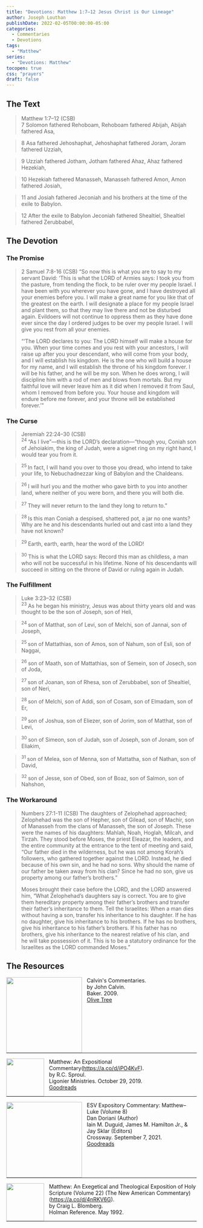 ```yaml
---
title: "Devotions: Matthew 1:7–12 Jesus Christ is Our Lineage"
author: Joseph Louthan
publishDate: 2022-02-05T00:00:00-05:00
categories:
  - Commentaries
  - Devotions
tags:
  - "Matthew"
series:
  - "Devotions: Matthew"
tocopen: true
css: "prayers"
draft: false
---
```

## The Text

>Matthew 1:7–12 (CSB)  
> 7  Solomon fathered Rehoboam, Rehoboam fathered Abijah, Abijah fathered Asa, 

> 8  Asa fathered Jehoshaphat, Jehoshaphat fathered Joram, Joram fathered Uzziah, 

> 9  Uzziah fathered Jotham, Jotham fathered Ahaz, Ahaz fathered Hezekiah, 

> 10  Hezekiah fathered Manasseh, Manasseh fathered Amon, Amon fathered Josiah, 

> 11  and Josiah fathered Jeconiah and his brothers at the time of the exile to Babylon. 

> 12  After the exile to Babylon Jeconiah fathered Shealtiel, Shealtiel fathered Zerubbabel,

## The Devotion

### The Promise

>2 Samuel 7:8-16 (CSB) “So now this is what you are to say to my servant David: ‘This is what the LORD of Armies says: I took you from the pasture, from tending the flock, to be ruler over my people Israel. I have been with you wherever you have gone, and I have destroyed all your enemies before you. I will make a great name for you like that of the greatest on the earth. I will designate a place for my people Israel and plant them, so that they may live there and not be disturbed again. Evildoers will not continue to oppress them as they have done ever since the day I ordered judges to be over my people Israel. I will give you rest from all your enemies.
>
>“‘The LORD declares to you: The LORD himself will make a house for you. When your time comes and you rest with your ancestors, I will raise up after you your descendant, who will come from your body, and I will establish his kingdom. He is the one who will build a house for my name, and I will establish the throne of his kingdom forever. I will be his father, and he will be my son. When he does wrong, I will discipline him with a rod of men and blows from mortals. But my faithful love will never leave him as it did when I removed it from Saul, whom I removed from before you. Your house and kingdom will endure before me forever, and your throne will be established forever.’”

### The Curse

>Jeremiah 22:24–30 (CSB)  
><sup> 24 </sup> “As I live”—this is the LORD’s declaration—“though you, Coniah son of Jehoiakim, the king of Judah, were a signet ring on my right hand, I would tear you from it. 

><sup> 25 </sup> In fact, I will hand you over to those you dread, who intend to take your life, to Nebuchadnezzar king of Babylon and the Chaldeans. 

><sup> 26 </sup> I will hurl you and the mother who gave birth to you into another land, where neither of you were born, and there you will both die. 

><sup> 27 </sup> They will never return to the land they long to return to.” 

><sup> 28 </sup> Is this man Coniah a despised, shattered pot, a jar no one wants? Why are he and his descendants hurled out and cast into a land they have not known? 

><sup> 29 </sup> Earth, earth, earth, hear the word of the LORD! 

><sup> 30 </sup> This is what the LORD says: Record this man as childless, a man who will not be successful in his lifetime. None of his descendants will succeed in sitting on the throne of David or ruling again in Judah.

### The Fulfillment

>Luke 3:23–32 (CSB)  
><sup> 23 </sup> As he began his ministry, Jesus was about thirty years old and was thought to be the son of Joseph, son of Heli, 

><sup> 24 </sup> son of Matthat, son of Levi, son of Melchi, son of Jannai, son of Joseph, 

><sup> 25 </sup> son of Mattathias, son of Amos, son of Nahum, son of Esli, son of Naggai, 

><sup> 26 </sup> son of Maath, son of Mattathias, son of Semein, son of Josech, son of Joda, 

><sup> 27 </sup> son of Joanan, son of Rhesa, son of Zerubbabel, son of Shealtiel, son of Neri, 

><sup> 28 </sup> son of Melchi, son of Addi, son of Cosam, son of Elmadam, son of Er, 

><sup> 29 </sup> son of Joshua, son of Eliezer, son of Jorim, son of Matthat, son of Levi, 

><sup> 30 </sup> son of Simeon, son of Judah, son of Joseph, son of Jonam, son of Eliakim, 

><sup> 31 </sup> son of Melea, son of Menna, son of Mattatha, son of Nathan, son of David, 

><sup> 32 </sup> son of Jesse, son of Obed, son of Boaz, son of Salmon, son of Nahshon,

### The Workaround

>Numbers 27:1-11 (CSB) The daughters of Zelophehad approached; Zelophehad was the son of Hepher, son of Gilead, son of Machir, son of Manasseh from the clans of Manasseh, the son of Joseph. These were the names of his daughters: Mahlah, Noah, Hoglah, Milcah, and Tirzah. They stood before Moses, the priest Eleazar, the leaders, and the entire community at the entrance to the tent of meeting and said, “Our father died in the wilderness, but he was not among Korah’s followers, who gathered together against the LORD. Instead, he died because of his own sin, and he had no sons. Why should the name of our father be taken away from his clan? Since he had no son, give us property among our father’s brothers.”
>
>Moses brought their case before the LORD, and the LORD answered him, “What Zelophehad’s daughters say is correct. You are to give them hereditary property among their father’s brothers and transfer their father’s inheritance to them. Tell the Israelites: When a man dies without having a son, transfer his inheritance to his daughter. If he has no daughter, give his inheritance to his brothers. If he has no brothers, give his inheritance to his father’s brothers. If his father has no brothers, give his inheritance to the nearest relative of his clan, and he will take possession of it. This is to be a statutory ordinance for the Israelites as the LORD commanded Moses.”

## The Resources

<p style="clear:both;">

<img src="/images/resources/commentary-calvin-set.png" align="left" width="200" style="padding-right: 10px" />Calvin's Commentaries.  
by John Calvin.  
Baker. 2009.  
[Olive Tree](https://www.olivetree.com/store/product.php?productid=17517)

<p style="clear:both;">

---

<img src="/images/resources/commentary-matthew-sproul.jpg" align="left" width="100" style="padding-right: 10px" />Matthew: An Expositional Commentary(https://a.co/d/iPO4KvF).  
by R.C. Sproul.  
Ligonier Ministries. October 29, 2019.  
[Goodreads](https://www.goodreads.com/book/show/14453116-matthew?ac=1&from_search=true&qid=1gLpP1i9jq&rank=1)

<p style="clear:both;">

---

<img src="/images/resources/commentary-esv-expository-set.jpg" align="left" width="200" style="padding-right: 10px" />ESV Expository Commentary: Matthew–Luke (Volume 8)  
Dan Doriani (Author)  
Iain M. Duguid, James M. Hamilton Jr., & Jay Sklar (Editors)  
Crossway. September 7, 2021.  
[Goodreads](https://www.goodreads.com/book/show/50611048-esv-expository-commentary-volume-8?ac=1&from_search=true&qid=KXgplk0Joa&rank=1)

<p style="clear:both;">

---

<img src="/images/resources/commentary-matthew-nac-blomberg.jpg" align="left" width="100" style="padding-right: 10px" />Matthew: An Exegetical and Theological Exposition of Holy Scripture (Volume 22) (The New American Commentary)(https://a.co/d/4nRKV6G).  
by Craig L. Blomberg.  
Holman Reference. May 1992.

<p style="clear:both;">

---
